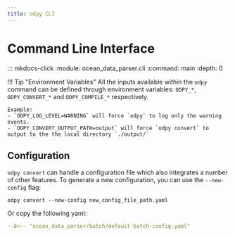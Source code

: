 ```yaml
---
title: odpy CLI
---
```

# Command Line Interface

::: mkdocs-click
    :module: ocean_data_parser.cli
    :command: main
    :depth: 0

!!! Tip "Environment Variables"
    All the inputs available within the `odpy` command can be defined through environment variables:  `ODPY_*`, `ODPY_CONVERT_*` and `ODPY_COMPILE_*` respectively.

    Example: 
    - `ODPY_LOG_LEVEL=WARNING` will force `odpy` to log only the warning events.
    - `ODPY_CONVERT_OUTPUT_PATH=output` will force `odpy convert` to output to the the local directory `./output/`


## Configuration

`odpy convert` can handle a configuration file which also integrates a number of other features. To generate a new configuration, you can use the `--new-config` flag:

```shell
odpy convert --new-config new_config_file_path.yaml
```

Or copy the following yaml:

```yaml
--8<-- "ocean_data_parser/batch/default-batch-config.yaml"
```

